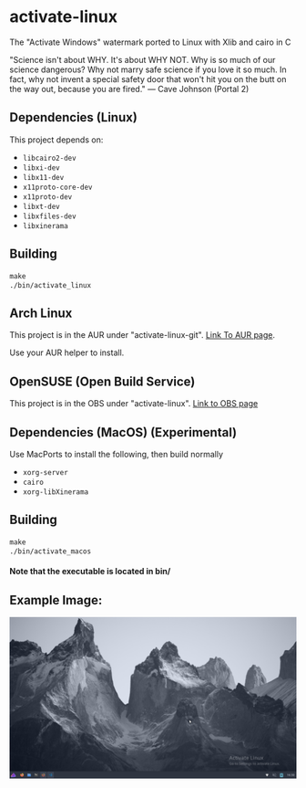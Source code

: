 # activate-linux
The "Activate Windows" watermark ported to Linux with Xlib and cairo in C

"Science isn't about WHY. It's about WHY NOT. Why is so much of our science dangerous? Why not marry safe science if you love it so much. In fact, why not invent a special safety door that won't hit you on the butt on the way out, because you are fired." — Cave Johnson (Portal 2)


## Dependencies (Linux)
This project depends on:
- `libcairo2-dev`
- `libxi-dev`
- `libx11-dev`
- `x11proto-core-dev`
- `x11proto-dev`
- `libxt-dev`
- `libxfiles-dev`
- `libxinerama`

## Building
```
make
./bin/activate_linux
```

## Arch Linux
This project is in the AUR under "activate-linux-git".
[Link To AUR page](https://aur.archlinux.org/packages/activate-linux-git).

Use your AUR helper to install.

## OpenSUSE (Open Build Service)
This project is in the OBS under "activate-linux".
[Link to OBS page](https://software.opensuse.org//download.html?project=home%3AWoMspace&package=activate-linux)

## Dependencies (MacOS) (Experimental)
Use MacPorts to install the following, then build normally
- `xorg-server`
- `cairo`
- `xorg-libXinerama`

## Building
```
make
./bin/activate_macos
```

#### Note that the executable is located in bin/


## Example Image:

![screenshot](screenshot.png)
